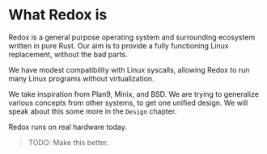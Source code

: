 What Redox is
=============

Redox is a general purpose operating system and surrounding ecosystem written in pure Rust. Our aim is to provide a fully functioning Linux replacement, without the bad parts.

We have modest compatibility with Linux syscalls, allowing Redox to run many Linux programs without virtualization.

We take inspiration from Plan9, Minix, and BSD. We are trying to generalize various concepts from other systems, to get one unified design. We will speak about this some more in the `Design` chapter.

Redox runs on real hardware today.

> TODO: Make this better.
